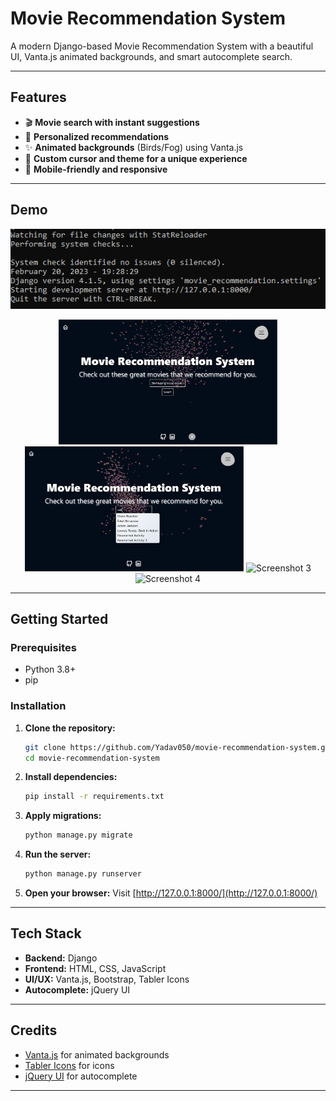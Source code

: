 # Movie Recommendation System

A modern Django-based Movie Recommendation System with a beautiful UI, Vanta.js animated backgrounds, and smart autocomplete search.

---

## Features
- 🎬 **Movie search with instant suggestions**
- 🤖 **Personalized recommendations**
- ✨ **Animated backgrounds** (Birds/Fog) using Vanta.js
- 🎨 **Custom cursor and theme for a unique experience**
- 📱 **Mobile-friendly and responsive**

---

## Demo
![Demo Screenshot](readme_images/runserver_demo.png)

<!-- Additional screenshots -->
<p align="center">
  <img src="readme_images/Home_page.png" alt="Screenshot 1" width="350"/>
  <img src="readme_images/search_suggestion.png" alt="Screenshot 2" width="350"/>
  <img src="readme_images/menu_bar" alt="Screenshot 3" width="350"/>
  <img src="readme_images/Search_result" alt="Screenshot 4" width="350"/>
</p>

---

## Getting Started

### Prerequisites
- Python 3.8+
- pip

### Installation
1. **Clone the repository:**
   ```sh
   git clone https://github.com/Yadav050/movie-recommendation-system.git
   cd movie-recommendation-system
   ```
2. **Install dependencies:**
   ```sh
   pip install -r requirements.txt
   ```
3. **Apply migrations:**
   ```sh
   python manage.py migrate
   ```
4. **Run the server:**
   ```sh
   python manage.py runserver
   ```
5. **Open your browser:**
   Visit [http://127.0.0.1:8000/](http://127.0.0.1:8000/)

---

## Tech Stack
- **Backend:** Django
- **Frontend:** HTML, CSS, JavaScript
- **UI/UX:** Vanta.js, Bootstrap, Tabler Icons
- **Autocomplete:** jQuery UI

---

## Credits
- [Vanta.js](https://www.vantajs.com/) for animated backgrounds
- [Tabler Icons](https://tabler.io/icons) for icons
- [jQuery UI](https://jqueryui.com/autocomplete/) for autocomplete

---
